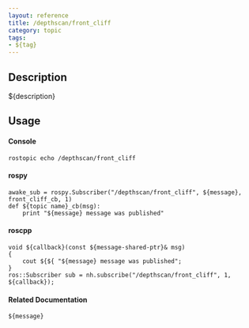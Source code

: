 ```yaml
---
layout: reference
title: /depthscan/front_cliff
category: topic
tags: 
- ${tag}
---
```


## Description
${description}

## Usage
#### Console
```
rostopic echo /depthscan/front_cliff
```

#### rospy
```
awake_sub = rospy.Subscriber("/depthscan/front_cliff", ${message}, front_cliff_cb, 1)
def ${topic name}_cb(msg):
    print "${message} message was published"
```

#### roscpp
```
void ${callback}(const ${message-shared-ptr}& msg)
{
    cout ${${ "${message} message was published";
}
ros::Subscriber sub = nh.subscribe("/depthscan/front_cliff", 1, ${callback});
```

#### Related Documentation
``${message}``  